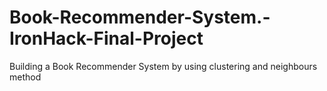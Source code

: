 # Book-Recommender-System.-IronHack-Final-Project
Building a Book Recommender System by using clustering and neighbours method
